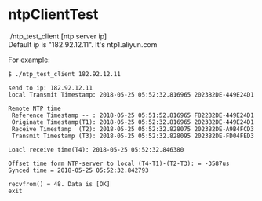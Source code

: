 # ntpClientTest

./ntp_test_client [ntp server ip]</br>
Default ip is "182.92.12.11". It's ntp1.aliyun.com

For example:
```
$ ./ntp_test_client 182.92.12.11

send to ip: 182.92.12.11
local Transmit Timestamp: 2018-05-25 05:52:32.816965 2023B2DE-449E24D1

Remote NTP time
 Reference Timestamp -- : 2018-05-25 05:51:52.816965 F822B2DE-449E24D1
 Originate Timestamp(T1): 2018-05-25 05:52:32.816965 2023B2DE-449E24D1
 Receive Timestamp  (T2): 2018-05-25 05:52:32.828075 2023B2DE-A9B4FCD3
 Transmit Timestamp (T3): 2018-05-25 05:52:32.828095 2023B2DE-FD04FED3

Loacl receive time(T4): 2018-05-25 05:52:32.846380

Offset time form NTP-server to local (T4-T1)-(T2-T3): = -3587us
Synced time = 2018-05-25 05:52:32.842793

recvfrom() = 48. Data is [OK]
exit
```
